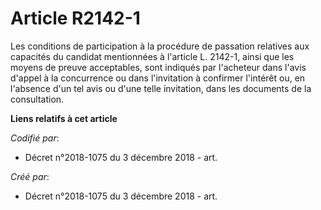# Article R2142-1

Les conditions de participation à la procédure de passation relatives aux capacités du candidat mentionnées à l'article L.
2142-1, ainsi que les moyens de preuve acceptables, sont indiqués par l'acheteur dans l'avis d'appel à la concurrence ou dans
l'invitation à confirmer l'intérêt ou, en l'absence d'un tel avis ou d'une telle invitation, dans les documents de la
consultation.

**Liens relatifs à cet article**

_Codifié par_:

  - Décret n°2018-1075 du 3 décembre 2018 - art.

_Créé par_:

  - Décret n°2018-1075 du 3 décembre 2018 - art.
